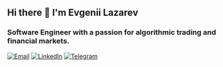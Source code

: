 ## Hi there 👋 I'm Evgenii Lazarev

### Software Engineer with a passion for algorithmic trading and financial markets.

[![Email](https://img.shields.io/badge/Email-elazarev@gmail.com-1686b1)](mailto:elazarev@gmail.com)
[![LinkedIn](https://img.shields.io/badge/LinkedIn-elazarev-0077b5)](https://www.linkedin.com/in/elazarev/)
[![Telegram](https://img.shields.io/badge/Telegram-evg_lazarev-1686b1)](https://t.me/evg_lazarev)


